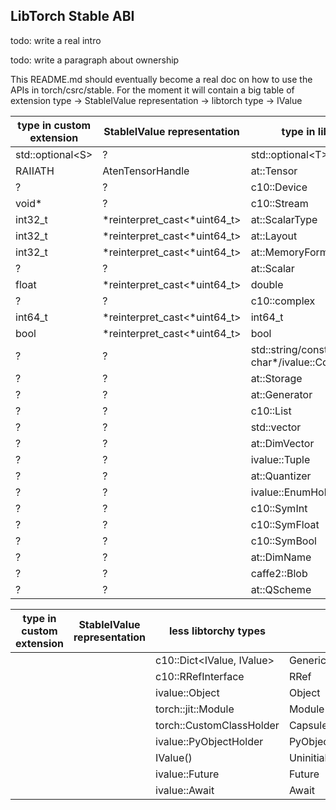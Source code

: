 ## LibTorch Stable ABI

todo: write a real intro

todo: write a paragraph about ownership

This README.md should eventually become a real doc on how to use the APIs in torch/csrc/stable. For the moment it will contain a big table of extension type -> StableIValue representation -> libtorch type -> IValue

|  type in custom extension    |   StableIValue representation   |   type in libtorch  |   IValue  | 
| -------- | ------- | ------- | ------- |
| std::optional\<S> | ? | std::optional\<T> | Optional|
| RAIIATH | AtenTensorHandle | at::Tensor |  Tensor |
| ? | ? | c10::Device | Device |
| void* | ? | c10::Stream | Stream |
| int32_t | *reinterpret_cast\<*uint64_t> | at::ScalarType | ScalarType | 
| int32_t | *reinterpret_cast\<*uint64_t> | at::Layout | Layout |
| int32_t | *reinterpret_cast\<*uint64_t> | at::MemoryFormat | MemoryFormat |
| ? | ? | at::Scalar | Scalar |
| float | *reinterpret_cast\<*uint64_t> | double | Double |
| ? | ? | c10::complex<double> | ComplexDouble |
| int64_t | *reinterpret_cast\<*uint64_t> | int64_t | Int |
| bool | *reinterpret_cast\<*uint64_t> | bool | Bool |
| ? | ? | std::string/const char*/ivalue::ConstantString | String |
| ? | ? | at::Storage | Storage |
| ? | ? | at::Generator | Generator |
| ? | ? | c10::List<T> | List |
| ? | ? | std::vector<T> | Vector |
| ? | ? | at::DimVector | DimVector |
| ? | ? | ivalue::Tuple | Tuple |
| ? | ? | at::Quantizer | Quantizer |
| ? | ? | ivalue::EnumHolder | Enum |
| ? | ? | c10::SymInt | SymInt |
| ? | ? | c10::SymFloat | SymFloat |
| ? | ? | c10::SymBool | SymBool |
| ? | ? | at::DimName | DimName
| ? | ? | caffe2::Blob | Blob |
| ? | ? | at::QScheme | QScheme |


|  type in custom extension    |   StableIValue representation   |  less libtorchy types  | IValue |
| -------- | ------- | ------- | ------- |
| | | c10::Dict<IValue, IValue> | GenericDict |
| | | c10::RRefInterface | RRef |
| | | ivalue::Object | Object |
| | | torch::jit::Module | Module | 
| | | torch::CustomClassHolder | Capsule/CustomClass |
| | | ivalue::PyObjectHolder | PyObject |
| | | IValue() | Uninitialized |
| | | ivalue::Future | Future |
| | | ivalue::Await | Await 


